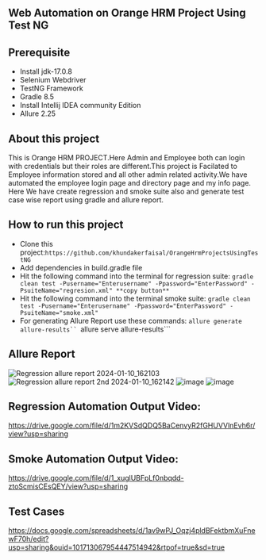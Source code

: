 ## Web Automation on Orange HRM Project Using Test NG
## Prerequisite
- Install jdk-17.0.8
- Selenium Webdriver
- TestNG Framework
- Gradle 8.5
- Install Intellij IDEA community Edition
- Allure 2.25
## About this project
This is Orange HRM PROJECT.Here Admin and Employee both can login with credentials but their roles are different.This project is Facilated to 
Employee information stored and all other admin related activity.We have automated the employee login page and directory page and my info page.
Here We have create regression and smoke suite also and generate test case wise report using gradle and allure report.

## How to run this project
- Clone this project:```https://github.com/khundakerfaisal/OrangeHrmProjectsUsingTestNG```
- Add dependencies in build.gradle file
- Hit the following command into the terminal for regression suite: ```gradle clean test -Pusername="Enterusername" -Ppassword="EnterPassword" -PsuiteName="regresion.xml" **copy button**```
- Hit the following command into the terminal smoke suite: ```gradle clean test -Pusername="Enterusername" -Ppassword="EnterPassword" -PsuiteName="smoke.xml"```
- For generating Allure Report use these commands:
  ```allure generate allure-results``
  ```allure serve allure-results```
  
## Allure Report 

![Regression allure report 2024-01-10_162103](https://github.com/khundakerfaisal/OrangeHrmProjectsUsingTestNG/assets/44666800/188ccaa3-3a64-4b53-a7cf-3ff32573e55b)
![Regression allure report 2nd 2024-01-10_162142](https://github.com/khundakerfaisal/OrangeHrmProjectsUsingTestNG/assets/44666800/41ab176c-812d-4be2-af07-223bfe7a601b)
![image](https://github.com/khundakerfaisal/OrangeHrmProjectsUsingTestNG/assets/44666800/6f4dfa0b-6355-448a-82ed-82314f58a4a9)
![image](https://github.com/khundakerfaisal/OrangeHrmProjectsUsingTestNG/assets/44666800/8b96e5ae-5c2e-4776-94a0-b11ca18c861f)

## Regression Automation Output Video:
https://drive.google.com/file/d/1m2KVSdQDQ5BaCenvyR2fGHUVVlnEvh6r/view?usp=sharing

## Smoke Automation Output Video:
https://drive.google.com/file/d/1_xuglUBFpLf0nbqdd-ztoScmisCEsQEY/view?usp=sharing
## Test Cases
https://docs.google.com/spreadsheets/d/1av9wPJ_Oqzj4pldBFektbmXuFnewF70h/edit?usp=sharing&ouid=101713067954447514942&rtpof=true&sd=true
